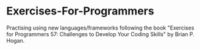 # Exercises-For-Programmers
Practising using new languages/frameworks following the book "Exercises for Programmers 57: Challenges to Develop Your Coding Skills" by Brian P. Hogan.
